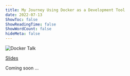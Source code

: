 ```yaml
---
title: My Journey Using Docker as a Development Tool
date: 2022-07-13
ShowToc: false
ShowReadingTime: false
ShowWordCount: false
hideMeta: false
---
```


![Docker Talk](images/docker_talk.jpg)

[Slides](https://docker-as-a-dev-tool.haseebmajid.dev/)


Coming soon ...


